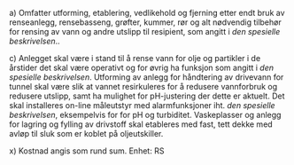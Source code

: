 a) Omfatter utforming, etablering, vedlikehold og fjerning etter endt bruk av renseanlegg, rensebasseng, grøfter, kummer, rør og alt nødvendig tilbehør for rensing av vann og andre utslipp til resipient, som angitt i *den spesielle beskrivelsen*..

c) Anlegget skal være i stand til å rense vann for olje og partikler i de årstider det skal være operativt og for øvrig ha funksjon som angitt i *den spesielle beskrivelsen*.
Utforming av anlegg for håndtering av drivevann for tunnel skal være slik at vannet resirkuleres for å redusere vannforbruk og redusere utslipp, samt ha mulighet for pH-justering der dette er aktuelt. Det skal installeres on-line måleutstyr med alarmfunksjoner iht. *den spesielle beskrivelsen*, eksempelvis for for pH og turbiditet.
Vaskeplasser og anlegg for lagring og fylling av drivstoff skal etableres med fast, tett dekke med avløp til sluk som er koblet på oljeutskiller.

x) Kostnad angis som rund sum. Enhet: RS


